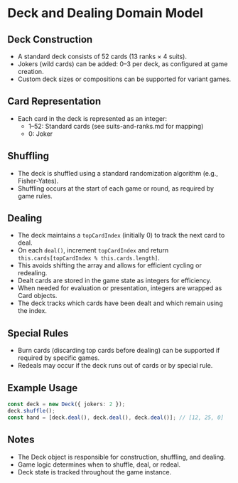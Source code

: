# Deck and Dealing Domain Model

## Deck Construction
- A standard deck consists of 52 cards (13 ranks × 4 suits).
- Jokers (wild cards) can be added: 0–3 per deck, as configured at game creation.
- Custom deck sizes or compositions can be supported for variant games.

## Card Representation
- Each card in the deck is represented as an integer:
  - 1–52: Standard cards (see suits-and-ranks.md for mapping)
  - 0: Joker

## Shuffling
- The deck is shuffled using a standard randomization algorithm (e.g., Fisher-Yates).
- Shuffling occurs at the start of each game or round, as required by game rules.

## Dealing
- The deck maintains a `topCardIndex` (initially 0) to track the next card to deal.
- On each `deal()`, increment `topCardIndex` and return `this.cards[topCardIndex % this.cards.length]`.
- This avoids shifting the array and allows for efficient cycling or redealing.
- Dealt cards are stored in the game state as integers for efficiency.
- When needed for evaluation or presentation, integers are wrapped as Card objects.
- The deck tracks which cards have been dealt and which remain using the index.

## Special Rules
- Burn cards (discarding top cards before dealing) can be supported if required by specific games.
- Redeals may occur if the deck runs out of cards or by special rule.

## Example Usage
```typescript
const deck = new Deck({ jokers: 2 });
deck.shuffle();
const hand = [deck.deal(), deck.deal(), deck.deal()]; // [12, 25, 0]
```

## Notes
- The Deck object is responsible for construction, shuffling, and dealing.
- Game logic determines when to shuffle, deal, or redeal.
- Deck state is tracked throughout the game instance.
